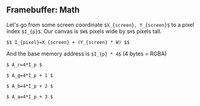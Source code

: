## Framebuffer: Math

Let's go from some screen coordinate `$X_{screen}, Y_{screen}$` to a pixel index `$I_{p}$`. Our canvas is `$W$` pixels wide by `$H$` pixels tall.

`$$
I_{pixel}=X_{screen} + (Y_{screen} * W)
$$`

And the base memory address is `$I_{p} * 4$` (4 bytes = RGBA)

`$ A_r=4*I_p $`

`$ A_g=4*I_p + 1 $`

`$ A_b=4*I_p + 2 $`

`$ A_a=4*I_p + 3 $`
